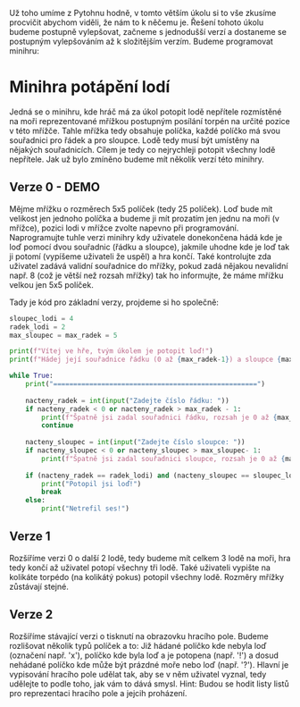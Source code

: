 Už toho umíme z Pytohnu hodně, v tomto větším úkolu si to vše zkusíme procvičit abychom viděli, že nám to k něčemu je. Řešení tohoto úkolu budeme postupně vylepšovat, začneme s jednodušší verzí a dostaneme se postupným vylepšováním až k složitějším verzím. Budeme programovat minihru:

# Minihra potápění lodí
Jedná se o minihru, kde hráč má za úkol potopit lodě nepřítele rozmístěné na moři reprezentované mřížkou postupným posílání torpén na určité pozice v této mřížče. Tahle mřížka tedy obsahuje políčka, každé políčko má svou souřadnici pro řádek a pro sloupce. Lodě tedy musí být umístěny na nějakých souřadnicích. Cílem je tedy co nejrychleji potopit všechny lodě nepřítele. Jak už bylo zmíněno budeme mít několik verzí této minihry.

## Verze 0 - DEMO
Mějme mřížku o rozměrech 5x5 políček (tedy 25 políček). Loď bude mít velikost jen jednoho políčka a budeme ji mít prozatím jen jednu na moři (v mřížce), pozici lodi v mřížce zvolte napevno při programování. Naprogramujte tuhle verzi minihry kdy uživatele donekončena hádá kde je loď pomocí dvou souřadnic (řádku a sloupce), jakmile uhodne kde je loď tak ji potomí (vypíšeme uživateli že uspěl) a hra končí. Také kontrolujte zda uživatel zadává validní souřadnice do mřížky, pokud zadá nějakou nevalidní např. 8 (což je větší než rozsah mřížky) tak ho informujte, že máme mřížku velkou jen 5x5 políček.

Tady je kód pro základní verzy, projdeme si ho společně:
```python
sloupec_lodi = 4
radek_lodi = 2
max_sloupec = max_radek = 5

print(f"Vítej ve hře, tvým úkolem je potopit loď!")
print(f"Hádej její souřadnice řádku (0 až {max_radek-1}) a sloupce {max_sloupec-1}...")

while True:
    print("===================================================")
    
    nacteny_radek = int(input("Zadejte číslo řádku: "))
    if nacteny_radek < 0 or nacteny_radek > max_radek - 1:
        print(f"Špatně jsi zadal souřadnici řádku, rozsah je 0 až {max_radek-1}")
        continue
    
    nacteny_sloupec = int(input("Zadejte číslo sloupce: "))
    if nacteny_sloupec < 0 or nacteny_sloupec > max_sloupec- 1:
        print(f"Špatně jsi zadal souřadnici sloupce, rozsah je 0 až {max_sloupec-1}")
        
    if (nacteny_radek == radek_lodi) and (nacteny_sloupec == sloupec_lodi):
        print("Potopil jsi loď!")
        break
    else:
        print("Netrefil ses!")
```

## Verze 1
Rozšíříme verzi 0 o další 2 lodě, tedy budeme mít celkem 3 lodě na moři, hra tedy končí až uživatel potopí všechny tři lodě. Také uživateli vypište na kolikáte torpédo (na kolikátý pokus) potopil všechny lodě. Rozměry mřížky zůstávají stejné.

## Verze 2
Rozšíříme stávající verzi o tisknutí na obrazovku hracího pole. Budeme rozlišovat několik typů políček a to: Již hádané políčko kde nebyla loď (označení např. 'x'), políčko kde byla loď a je potopena (např. '!') a dosud nehádané políčko kde může být prázdné moře nebo loď (např. '?'). Hlavní je vypisování hracího pole udělat tak, aby se v něm uživatel vyznal, tedy udělejte to podle toho, jak vám to dává smysl. Hint: Budou se hodit listy listů pro reprezentaci hracího pole a jejcih proházení. 